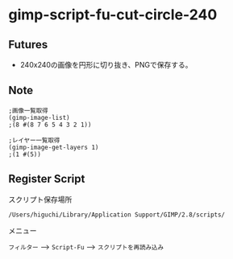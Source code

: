 # gimp-script-fu-cut-circle-240

## Futures

* 240x240の画像を円形に切り抜き、PNGで保存する。

## Note

```
;画像一覧取得
(gimp-image-list)
;(8 #(8 7 6 5 4 3 2 1))

;レイヤー一覧取得
(gimp-image-get-layers 1)
;(1 #(5))
```

## Register Script

スクリプト保存場所

```
/Users/higuchi/Library/Application Support/GIMP/2.8/scripts/
```

メニュー

`フィルター` --> `Script-Fu` --> `スクリプトを再読み込み`

